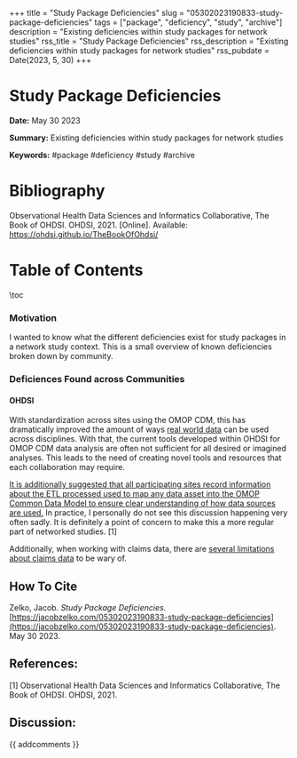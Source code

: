 +++
title = "Study Package Deficiencies"
slug = "05302023190833-study-package-deficiencies"
tags = ["package", "deficiency", "study", "archive"]
description = "Existing deficiencies within study packages for network studies"
rss_title = "Study Package Deficiencies"
rss_description = "Existing deficiencies within study packages for network studies"
rss_pubdate = Date(2023, 5, 30)
+++



Study Package Deficiencies
=========

**Date:** May 30 2023

**Summary:** Existing deficiencies within study packages for network studies

**Keywords:** #package #deficiency #study #archive

Bibliography
==========

Observational Health Data Sciences and Informatics Collaborative, The Book of OHDSI. OHDSI, 2021. [Online]. Available: https://ohdsi.github.io/TheBookOfOhdsi/

Table of Contents
=========

\toc

### Motivation

I wanted to know what the different deficiencies exist for study packages in a network study context. This is a small overview of known deficiencies broken down by community.

### Deficiences Found across Communities

#### OHDSI

With standardization across sites using the OMOP CDM, this has dramatically improved the amount of ways [real world data](https://jacobzelko.com/10282021140730-real-world-evidence) can be used across disciplines. With that, the current tools developed within OHDSI for OMOP CDM data analysis are often not sufficient for all desired or imagined analyses. This leads to the need of creating novel tools and resources that each collaboration may require.

[It is additionally suggested that all participating sites record information about the ETL processed used to map any data asset into the OMOP Common Data Model to ensure clear understanding of how data sources are used.](https://jacobzelko.com/05302023185922-study-package-requirements) In practice, I personally do not see this discussion happening very often sadly. It is definitely a point of concern to make this a more regular part of networked studies. [1]

Additionally, when working with claims data, there are [several limitations about claims data](https://jacobzelko.com/06082023203531-claims-data-limitations) to be wary of.
## How To Cite

 Zelko, Jacob. _Study Package Deficiencies_. [https://jacobzelko.com/05302023190833-study-package-deficiencies](https://jacobzelko.com/05302023190833-study-package-deficiencies). May 30 2023.
## References:

[1] Observational Health Data Sciences and Informatics Collaborative, The Book of OHDSI. OHDSI, 2021.
## Discussion: 

{{ addcomments }}
